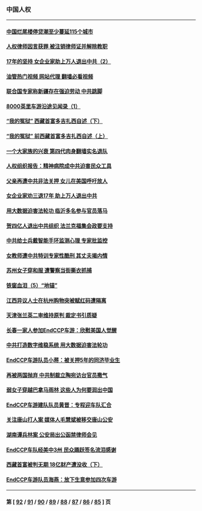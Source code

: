 ### 中国人权
---
#### [中国烂尾楼停贷潮至少蔓延115个城市](../../pages/ncid278/n13805842.md?08192045) 
#### [人权律师因言获罪 被注销律师证并解除教职](../../pages/ncid278/n13805685.md?08192045) 
#### [17年的坚持 女企业家助上万人退出中共（2）](../../pages/ncid278/n13804755.md?08192045) 
#### [油管热门视频 网站代理 翻墙必看视频](http://209.222.30.114:81/youtube.html?08192045)
#### [联合国专家称新疆存在强迫劳动 中共跳脚](../../pages/ncid278/n13805421.md?08192045) 
#### [8000英里车游沿途见闻录（1）](../../pages/ncid278/n13804859.md?08192045) 
#### [“我的冤狱” 西藏首富多吉扎西自述（下）](../../pages/ncid278/n13805367.md?08192045) 
#### [“我的冤狱” 前西藏首富多吉扎西自述（上）](../../pages/ncid278/n13805057.md?08192045) 
#### [一个大家族的兴衰 第四代肉身翻墙实名退队](../../pages/ncid278/n13804661.md?08192045) 
#### [人权组织报告：精神病院成中共迫害民众工具](../../pages/ncid278/n13804311.md?08192045) 
#### [父亲再遭中共非法关押 女儿在美国呼吁放人](../../pages/ncid278/n13804643.md?08192045) 
#### [女企业家劝三退17年 助上万人退出中共](../../pages/ncid278/n13803984.md?08192045) 
#### [用大数据迫害法轮功 临沂多名参与官员落马](../../pages/ncid278/n13803374.md?08192045) 
#### [贺四亿人退出中共组织 法兰克福集会政要支持](../../pages/ncid278/n13803117.md?08192045) 
#### [中共给士兵戴智能手环监测心理 专家批监控](../../pages/ncid278/n13803076.md?08192045) 
#### [女教师遭中共特训专家性酷刑 其丈夫揭内情](../../pages/ncid278/n13802924.md?08192045) 
#### [苏州女子穿和服 遭警察当街撕衣抓捕](../../pages/ncid278/n13802941.md?08192045) 
#### [铁窗血泪（5）“地锚”](../../pages/ncid278/n13801004.md?08192045) 
#### [江西异议人士在杭州购物突被赋红码遭隔离](../../pages/ncid278/n13802167.md?08192045) 
#### [天津张兰英二审维持原判 裁定书引质疑](../../pages/ncid278/n13802123.md?08192045) 
#### [长春一家人参加EndCCP车游：欣慰美国人觉醒](../../pages/ncid278/n13801543.md?08192045) 
#### [中共打造数字维稳系统 用大数据迫害法轮功](../../pages/ncid278/n13799087.md?08192045) 
#### [EndCCP车游队员小蒋：被关押5年的同济毕业生](../../pages/ncid278/n13801538.md?08192045) 
#### [再被两国抛弃 中共制裁立陶宛访台官员撒气](../../pages/ncid278/n13801476.md?08192045) 
#### [弱女子穿越巴拿马雨林 这些人为何要润出中国](../../pages/ncid278/n13801261.md?08192045) 
#### [EndCCP车游建队队员黄晋：专程迎车队汇合](../../pages/ncid278/n13800298.md?08192045) 
#### [关注唐山打人案 媒体人毛慧斌被移交唐山公安](../../pages/ncid278/n13801163.md?08192045) 
#### [湖南谭兵林案 公安局出公函禁律师会见](../../pages/ncid278/n13801154.md?08192045) 
#### [EndCCP车队经美中3州 民众踊跃签名流泪感谢](../../pages/ncid278/n13800967.md?08192045) 
#### [西藏首富被判无期 18亿财产遭没收（下）](../../pages/ncid278/n13800872.md?08192045) 
#### [EndCCP车游队员海燕：放下生意参加四次车游](../../pages/ncid278/n13800772.md?08192045) 

---
#### 第 [ [92](./92.md?08192045) / [91](./91.md?08192045) / [90](./90.md?08192045) / [89](./89.md?08192045) / [88](./88.md?08192045) / [87](./87.md?08192045) / [86](./86.md?08192045) / [85](./85.md?08192045) ] 页

